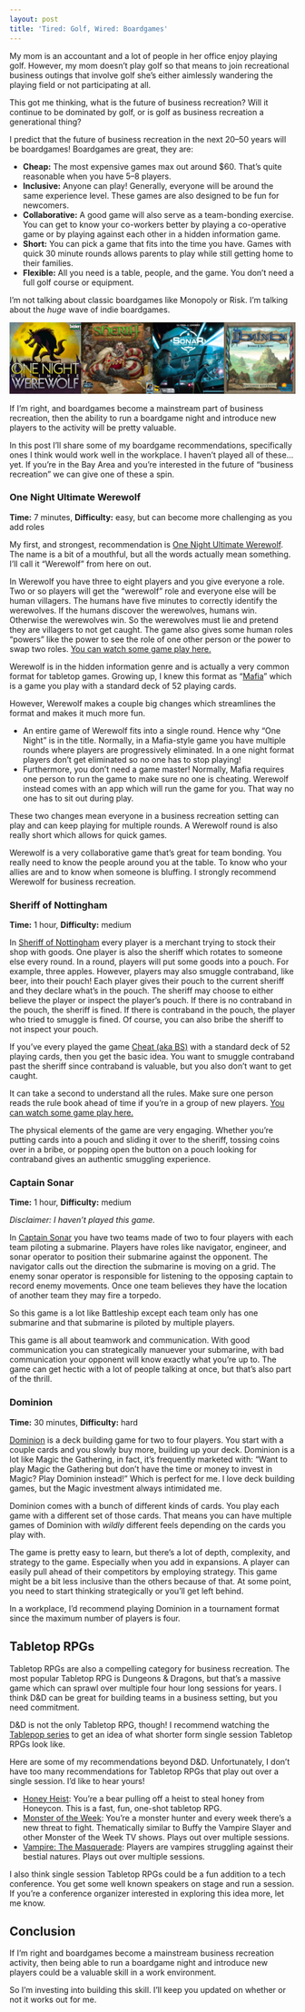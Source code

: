 ```yaml
---
layout: post
title: 'Tired: Golf, Wired: Boardgames'
---
```


My mom is an accountant and a lot of people in her office enjoy playing golf.
However, my mom doesn’t play golf so that means to join recreational business
outings that involve golf she’s either aimlessly wandering the playing field or
not participating at all.

This got me thinking, what is the future of business recreation? Will it
continue to be dominated by golf, or is golf as business recreation a
generational thing?

I predict that the future of business recreation in the next 20–50 years will be
boardgames! Boardgames are great, they are:

- **Cheap:** The most expensive games max out around \$60. That’s quite
  reasonable when you have 5–8 players.
- **Inclusive:** Anyone can play! Generally, everyone will be around the same
  experience level. These games are also designed to be fun for newcomers.
- **Collaborative:** A good game will also serve as a team-bonding exercise. You
  can get to know your co-workers better by playing a co-operative game or by
  playing against each other in a hidden information game.
- **Short:** You can pick a game that fits into the time you have. Games with
  quick 30 minute rounds allows parents to play while still getting home to
  their families.
- **Flexible:** All you need is a table, people, and the game. You don’t need a
  full golf course or equipment.

I’m not talking about classic boardgames like Monopoly or Risk. I’m talking
about the _huge_ wave of indie boardgames.

![Box art of various boardgames](/assets/images/tired-golf-wired-boardgames/boardgames.jpg)

If I’m right, and boardgames become a mainstream part of business recreation,
then the ability to run a boardgame night and introduce new players to the
activity will be pretty valuable.

In this post I’ll share some of my boardgame recommendations, specifically ones
I think would work well in the workplace. I haven’t played all of these…yet. If
you’re in the Bay Area and you’re interested in the future of “business
recreation” we can give one of these a spin.

### One Night Ultimate Werewolf

**Time:** 7 minutes, **Difficulty:** easy, but can become more challenging as
you add roles

My first, and strongest, recommendation is
[One Night Ultimate Werewolf](https://www.amazon.com/dp/B00HS7GG5G/ref=cm_sw_em_r_mt_dp_U_uNohDb2T9JTWE).
The name is a bit of a mouthful, but all the words actually mean something. I’ll
call it “Werewolf” from here on out.

In Werewolf you have three to eight players and you give everyone a role. Two or
so players will get the “werewolf” role and everyone else will be human
villagers. The humans have five minutes to correctly identify the werewolves. If
the humans discover the werewolves, humans win. Otherwise the werewolves win. So
the werewolves must lie and pretend they are villagers to not get caught. The
game also gives some human roles “powers” like the power to see the role of one
other person or the power to swap two roles.
[You can watch some game play here.](https://youtu.be/bJ4Hrp8gQ-E)

Werewolf is in the hidden information genre and is actually a very common format
for tabletop games. Growing up, I knew this format as
“[Mafia](<https://en.wikipedia.org/wiki/Mafia_(party_game)>)” which is a game
you play with a standard deck of 52 playing cards.

However, Werewolf makes a couple big changes which streamlines the format and
makes it much more fun.

- An entire game of Werewolf fits into a single round. Hence why “One Night” is
  in the title. Normally, in a Mafia-style game you have multiple rounds where
  players are progressively eliminated. In a one night format players don’t get
  eliminated so no one has to stop playing!
- Furthermore, you don’t need a game master! Normally, Mafia requires one person
  to run the game to make sure no one is cheating. Werewolf instead comes with
  an app which will run the game for you. That way no one has to sit out during
  play.

These two changes mean everyone in a business recreation setting can play and
can keep playing for multiple rounds. A Werewolf round is also really short
which allows for quick games.

Werewolf is a very collaborative game that’s great for team bonding. You really
need to know the people around you at the table. To know who your allies are and
to know when someone is bluffing. I strongly recommend Werewolf for business
recreation.

### Sheriff of Nottingham

**Time:** 1 hour, **Difficulty:** medium

In
[Sheriff of Nottingham](https://www.amazon.com/dp/B007EZMABG/ref=cm_sw_em_r_mt_dp_U_OkphDbWQ2YF59)
every player is a merchant trying to stock their shop with goods. One player is
also the sheriff which rotates to someone else every round. In a round, players
will put some goods into a pouch. For example, three apples. However, players
may also smuggle contraband, like beer, into their pouch! Each player gives
their pouch to the current sheriff and they declare what’s in the pouch. The
sheriff may choose to either believe the player or inspect the player’s pouch.
If there is no contraband in the pouch, the sheriff is fined. If there is
contraband in the pouch, the player who tried to smuggle is fined. Of course,
you can also bribe the sheriff to not inspect your pouch.

If you’ve every played the game
[Cheat (aka BS)](<https://en.wikipedia.org/wiki/Cheat_(game)>) with a standard
deck of 52 playing cards, then you get the basic idea. You want to smuggle
contraband past the sheriff since contraband is valuable, but you also don’t
want to get caught.

It can take a second to understand all the rules. Make sure one person reads the
rule book ahead of time if you’re in a group of new players.
[You can watch some game play here.](https://youtu.be/Gli9C3HtF44)

The physical elements of the game are very engaging. Whether you’re putting
cards into a pouch and sliding it over to the sheriff, tossing coins over in a
bribe, or popping open the button on a pouch looking for contraband gives an
authentic smuggling experience.

### Captain Sonar

**Time:** 1 hour, **Difficulty:** medium

_Disclaimer: I haven’t played this game._

In
[Captain Sonar](https://www.amazon.com/dp/B01EZUCHOC/ref=cm_sw_em_r_mt_dp_U_wwphDb18EETTX)
you have two teams made of two to four players with each team piloting a
submarine. Players have roles like navigator, engineer, and sonar operator to
position their submarine against the opponent. The navigator calls out the
direction the submarine is moving on a grid. The enemy sonar operator is
responsible for listening to the opposing captain to record enemy movements.
Once one team believes they have the location of another team they may fire a
torpedo.

So this game is a lot like Battleship except each team only has one submarine
and that submarine is piloted by multiple players.

This game is all about teamwork and communication. With good communication you
can strategically manuever your submarine, with bad communication your opponent
will know exactly what you’re up to. The game can get hectic with a lot of
people talking at once, but that’s also part of the thrill.

### Dominion

**Time:** 30 minutes, **Difficulty:** hard

[Dominion](https://www.amazon.com/dp/B01LYLIS2U/ref=cm_sw_em_r_mt_dp_U_OcqhDbAG7WN2S)
is a deck building game for two to four players. You start with a couple cards
and you slowly buy more, building up your deck. Dominion is a lot like Magic the
Gathering, in fact, it’s frequently marketed with: “Want to play Magic the
Gathering but don’t have the time or money to invest in Magic? Play Dominion
instead!” Which is perfect for me. I love deck building games, but the Magic
investment always intimidated me.

Dominion comes with a bunch of different kinds of cards. You play each game with
a different set of those cards. That means you can have multiple games of
Dominion with _wildly_ different feels depending on the cards you play with.

The game is pretty easy to learn, but there’s a lot of depth, complexity, and
strategy to the game. Especially when you add in expansions. A player can easily
pull ahead of their competitors by employing strategy. This game might be a bit
less inclusive than the others because of that. At some point, you need to start
thinking strategically or you’ll get left behind.

In a workplace, I’d recommend playing Dominion in a tournament format since the
maximum number of players is four.

## Tabletop RPGs

Tabletop RPGs are also a compelling category for business recreation. The most
popular Tabletop RPG is Dungeons & Dragons, but that’s a massive game which can
sprawl over multiple four hour long sessions for years. I think D&D can be great
for building teams in a business setting, but you need commitment.

D&D is not the only Tabletop RPG, though! I recommend watching the
[Tablepop series](https://youtu.be/YqD_oLkrq_8) to get an idea of what shorter
form single session Tabletop RPGs look like.

Here are some of my recommendations beyond D&D. Unfortunately, I don’t have too
many recommendations for Tabletop RPGs that play out over a single session. I’d
like to hear yours!

- [Honey Heist](https://www.docdroid.net/KJzmn5k/honey-heist-by-grant-howitt.pdf):
  You’re a bear pulling off a heist to steal honey from Honeycon. This is a
  fast, fun, one-shot tabletop RPG.
- [Monster of the Week](https://www.evilhat.com/home/monster-of-the-week/):
  You’re a monster hunter and every week there’s a new threat to fight.
  Thematically similar to Buffy the Vampire Slayer and other Monster of the Week
  TV shows. Plays out over multiple sessions.
- [Vampire: The Masquerade](https://en.wikipedia.org/wiki/Vampire:_The_Masquerade):
  Players are vampires struggling against their bestial natures. Plays out over
  multiple sessions.

I also think single session Tabletop RPGs could be a fun addition to a tech
conference. You get some well known speakers on stage and run a session. If
you’re a conference organizer interested in exploring this idea more, let me
know.

## Conclusion

If I’m right and boardgames become a mainstream business recreation activity,
then being able to run a boardgame night and introduce new players could be a
valuable skill in a work environment.

So I’m investing into building this skill. I’ll keep you updated on whether or
not it works out for me.
